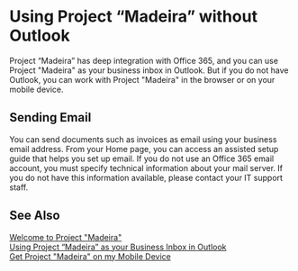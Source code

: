 <properties
	pageTitle="Using Project “Madeira” without Outlook | Project “Madeira”"
    description="Using Project “Madeira” without Outlook" 
	services="project-madeira" 
	documentationCenter=""
	authors="edupont04"/>
<tags
    ms.service="project-madeira"
    ms.topic="article"
    ms.author="edupont04" />
	
# Using Project “Madeira” without Outlook
Project “Madeira” has deep integration with Office 365, and you can use Project "Madeira" as your business inbox in Outlook. But if you do not have Outlook, you can work with Project "Madeira" in the browser or on your mobile device.  

## Sending Email
You can send documents such as invoices as email using your business email address. From your Home page, you can access an assisted setup guide that helps you set up email. If you do not use an Office 365 email account, you must specify technical information about your mail server. If you do not have this information available, please contact your IT support staff.  


## See Also
[Welcome to Project "Madeira"](madeira-get-started.md)  
[Using Project “Madeira” as your Business Inbox in Outlook](madeira-outlook.md)  
[Get Project "Madeira" on my Mobile Device](install-mobile-app.md)  
